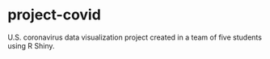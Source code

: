 # project-covid
U.S. coronavirus data visualization project created in a team of five students using R Shiny.
